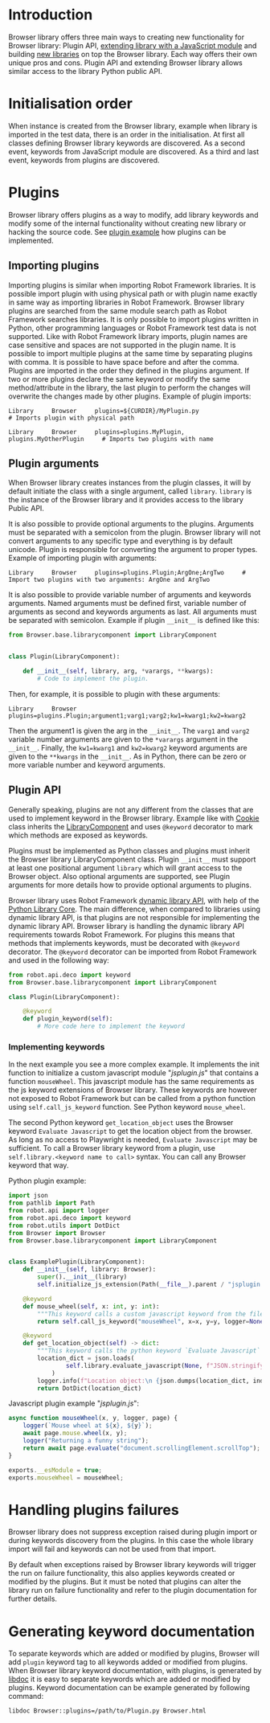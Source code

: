 # Introduction

Browser library offers three main ways to creating new functionality for Browser library: Plugin API,
[extending library with a JavaScript module](https://marketsquare.github.io/robotframework-browser/Browser.html#Extending%20Browser%20library%20with%20a%20JavaScript%20module)
and building [new libraries](https://robotframework.org/robotframework/latest/RobotFrameworkUserGuide.html#extending-existing-test-libraries)
on top the Browser library. Each way offers their own unique pros and cons.
Plugin API and extending Browser library allows similar access to the library Python public API.

# Initialisation order

When instance is created from the Browser library, example when library is imported in the test data, there is an order
in the initialisation. At first all classes defining Browser library keywords are discovered. As a second event,
keywords from JavaScript module are discovered. As a third and last event, keywords from plugins are discovered.

# Plugins

Browser library offers plugins as a way to modify, add library keywords and modify some of the internal functionality
without creating new library or hacking the source code. See 
[plugin example](https://github.com/MarketSquare/robotframework-browser/blob/main/docs/plugins/example) 
how plugins can be implemented.

## Importing plugins

Importing plugins is similar when importing Robot Framework libraries. It is possible import plugin with using
physical path or with plugin name exactly in same way as importing libraries in Robot Framework. Browser library
plugins are searched from the same module search path as Robot Framework searches libraries. It is only possible
to import plugins written in Python, other programming languages or Robot Framework test data is not supported.
Like with Robot Framework library imports, plugin names are case sensitive and spaces are not supported in the
plugin name. It is possible to import multiple plugins at the same time by separating plugins with comma.
It is possible to have space before and after the comma. Plugins are imported in the order they defined in the
plugins argument. If two or more plugins declare the same keyword or modify the same method/attribute in the library,
the last plugin to perform the changes will overwrite the changes made by other plugins. Example of plugin imports:

```robotframework
Library     Browser     plugins=${CURDIR}/MyPlugin.py                       # Imports plugin with physical path
```


```robotframework
Library     Browser     plugins=plugins.MyPlugin, plugins.MyOtherPlugin     # Imports two plugins with name
```

## Plugin arguments

When Browser library creates instances from the plugin classes, it will by default initiate the class with a single
argument, called `library`. `library` is the instance of the Browser library and it provides access to the library
Public API.

It is also possible to provide optional arguments to the plugins. Arguments must be separated with a semicolon from
the plugin. Browser library will not convert arguments to any specific type and everything is by default unicode.
Plugin is responsible for converting the argument to proper types. Example of importing plugin with arguments:

```robotframework
Library     Browser     plugins=plugins.Plugin;ArgOne;ArgTwo     # Import two plugins with two arguments: ArgOne and ArgTwo
```

It is also possible to provide variable number of arguments and keywords arguments. Named arguments must be defined
first, variable number of arguments as second and keywords arguments as last. All arguments must be separated with
semicolon. Example if plugin `__init__` is defined like this:

```python
from Browser.base.librarycomponent import LibraryComponent


class Plugin(LibraryComponent):

    def __init__(self, library, arg, *varargs, **kwargs):
        # Code to implement the plugin.
```

Then, for example, it is possible to plugin with these arguments:

```robotframework
Library     Browser     plugins=plugins.Plugin;argument1;varg1;varg2;kw1=kwarg1;kw2=kwarg2
```

Then the argument1 is given the arg in the `__init__`. The `varg1` and `varg2` variable number arguments are given to
the `*varargs` argument in the `__init__`. Finally, the `kw1=kwarg1` and `kw2=kwarg2` keyword arguments are given to
the `**kwargs` in the `__init__`. As in Python, there can be zero or more variable number and keyword arguments.

## Plugin API

Generally speaking, plugins are not any different from the classes that are used to implement keyword in the Browser
library. Example like with
[Cookie](https://github.com/MarketSquare/robotframework-browser/blob/main/Browser/keywords/cookie.py) class inherits
the
[LibraryComponent](https://github.com/MarketSquare/robotframework-browser/blob/main/Browser/base/librarycomponent.py)
and uses `@keyword` decorator to mark which methods are exposed as keywords.

Plugins must be implemented as Python classes and plugins must inherit the Browser library LibraryComponent class.
Plugin `__init__` must support at least one positional argument `library` which will grant access to the Browser object.
Also optional arguments are supported, see Plugin arguments for more details how to provide optional arguments to plugins.

Browser library uses Robot Framework
[dynamic library API](https://robotframework.org/robotframework/latest/RobotFrameworkUserGuide.html#dynamic-library-api),
with help of the [Python Library Core](https://github.com/robotframework/PythonLibCore). The main difference, when
compared to libraries using dynamic library API, is that plugins are not responsible for implementing the dynamic
library API. Browser library is handling the dynamic library API requirements towards Robot Framework. For plugins
this means that methods that implements keywords, must be decorated with `@keyword` decorator. The `@keyword`
decorator can be imported from Robot Framework and used in the following way:

```python
from robot.api.deco import keyword
from Browser.base.librarycomponent import LibraryComponent

class Plugin(LibraryComponent):

    @keyword
    def plugin_keyword(self):
        # More code here to implement the keyword
```


### Implementing keywords

In the next example you see a more complex example.
It implements the init function to initialize a custom javascript module "*jsplugin.js*"
that contains a function `mouseWheel`.
This javascript module has the same requirements as the js keyword extensions of Browser library.
These keywords are however not exposed to Robot Framework but can be called from a python function
using `self.call_js_keyword` function.
See Python keyword `mouse_wheel`.

The second Python keyword `get_location_object` uses the Browser keyword `Evaluate Javascript`
to get the location object from the browser. As long as no access to Playwright is needed,
`Evaluate Javascript` may be sufficient.
To call a Browser library keyword from a plugin, use `self.library.<keyword name to call>` syntax.
You can call any Browser keyword that way.


Python plugin example:
```python
import json
from pathlib import Path
from robot.api import logger
from robot.api.deco import keyword
from robot.utils import DotDict
from Browser import Browser
from Browser.base.librarycomponent import LibraryComponent


class ExamplePlugin(LibraryComponent):
    def __init__(self, library: Browser):
        super().__init__(library)
        self.initialize_js_extension(Path(__file__).parent / "jsplugin.js")

    @keyword
    def mouse_wheel(self, x: int, y: int):
        """This keyword calls a custom javascript keyword from the file jsplugin.js."""
        return self.call_js_keyword("mouseWheel", x=x, y=y, logger=None, page=None)

    @keyword
    def get_location_object(self) -> dict:
        """This keyword calls the python keyword `Evaluate Javascript` to get the location object."""
        location_dict = json.loads(
                self.library.evaluate_javascript(None, f"JSON.stringify(window.location)")
            )
        logger.info(f"Location object:\n {json.dumps(location_dict, indent=2)}")
        return DotDict(location_dict)
```

Javascript plugin example "*jsplugin.js*":
```javascript
async function mouseWheel(x, y, logger, page) {
    logger(`Mouse wheel at ${x}, ${y}`);
    await page.mouse.wheel(x, y);
    logger("Returning a funny string");
    return await page.evaluate("document.scrollingElement.scrollTop");
}

exports.__esModule = true;
exports.mouseWheel = mouseWheel;
```

# Handling plugins failures

Browser library does not suppress exception raised during plugin import or during keywords discovery from the plugins.
In this case the whole library import will fail and keywords can not be used from that import.

By default when exceptions raised by Browser library keywords will trigger the run on failure functionality, this also
applies keywords created or modified by the plugins. But it must be noted that plugins can alter the library run on
failure functionality and refer to the plugin documentation for further details.

# Generating keyword documentation

To separate keywords which are added or modified by plugins, Browser will add `plugin` keyword tag to all keywords
added or modified from plugins. When Browser library keyword documentation, with plugins, is generated by
[libdoc](https://robotframework.org/robotframework/latest/RobotFrameworkUserGuide.html#library-documentation-tool-libdoc)
it is easy to separate keywords which are added or modified by plugins. Keyword documentation can be example generated
by following command:

`libdoc Browser::plugins=/path/to/Plugin.py Browser.html`
